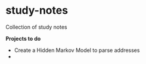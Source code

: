 # study-notes
Collection of study notes 



**Projects to do**
- Create a Hidden Markov Model to parse addresses
- 
<!--stackedit_data:
eyJoaXN0b3J5IjpbLTkxOTY3NDcwN119
-->